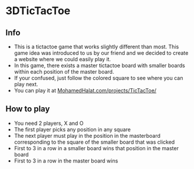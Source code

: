 # 3DTicTacToe

## Info
- This is a tictactoe game that works slightly different than most. This game idea was introduced to us by our friend and we decided to create a website where we could easily play it. 
- In this game, there exists a master tictactoe board with smaller boards within each position of the master board. 
- If your confused, just follow the colored square to see where you can play next. 
- You can play it at [MohamedHalat.com/projects/TicTacToe/](https://mohamedhalat.com/projects/TicTacToe/)

## How to play
- You need 2 players, X and O
- The first player picks any position in any square
- The next player must play in the position in the masterboard corresponding to the square of the smaller board that was clicked
- First to 3 in a row in a smaller board wins that position in the master board
- First to 3 in a row in the master board wins
